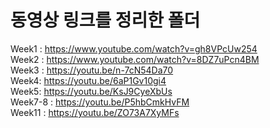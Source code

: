 # 동영상 링크를 정리한 폴더
Week1 : https://www.youtube.com/watch?v=gh8VPcUw254 <br/>
Week2 : https://www.youtube.com/watch?v=8DZ7uPcn4BM <br/>
Week3 : https://youtu.be/n-7cN54Da70 <br/>
Week4: https://youtu.be/6aP1Gv10gi4 <br>
Week5: https://youtu.be/KsJ9CyeXbUs <br>
Week7-8 : https://youtu.be/P5hbCmkHvFM <br>
Week11 : https://youtu.be/ZO73A7XyMFs <br>
